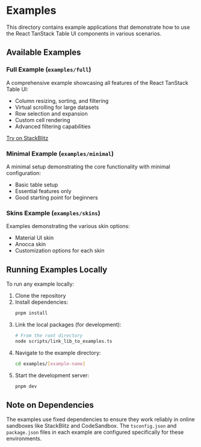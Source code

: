 # Examples

This directory contains example applications that demonstrate how to use the React TanStack Table UI components in various scenarios.

## Available Examples

### Full Example (`examples/full`)

A comprehensive example showcasing all features of the React TanStack Table UI:

- Column resizing, sorting, and filtering
- Virtual scrolling for large datasets
- Row selection and expansion
- Custom cell rendering
- Advanced filtering capabilities

[Try on StackBlitz](https://stackblitz.com/github/ricsam/virtualized-table/tree/main/examples/full?embed=1&theme=dark&preset=node&file=src/app.tsx)

### Minimal Example (`examples/minimal`)

A minimal setup demonstrating the core functionality with minimal configuration:

- Basic table setup
- Essential features only
- Good starting point for beginners

### Skins Example (`examples/skins`)

Examples demonstrating the various skin options:

- Material UI skin
- Anocca skin
- Customization options for each skin

## Running Examples Locally

To run any example locally:

1. Clone the repository
2. Install dependencies:
   ```bash
   pnpm install
   ```
3. Link the local packages (for development):
   ```bash
   # From the root directory
   node scripts/link_lib_to_examples.ts
   ```
4. Navigate to the example directory:
   ```bash
   cd examples/[example-name]
   ```
5. Start the development server:
   ```bash
   pnpm dev
   ```

## Note on Dependencies

The examples use fixed dependencies to ensure they work reliably in online sandboxes like StackBlitz and CodeSandbox. The `tsconfig.json` and `package.json` files in each example are configured specifically for these environments. 